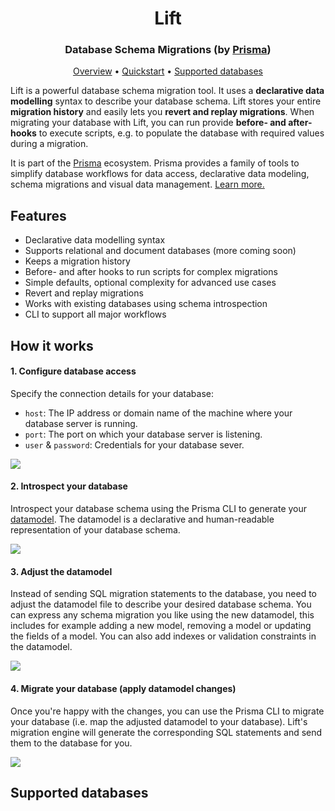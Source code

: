 <p><h1 align="center">Lift</h1></p>
<p><h3 align="center">Database Schema Migrations (by <a href="">Prisma</a>)</h3></p>

<p align="center">
  <a href="#overview">Overview</a> • <a href="#quickstart">Quickstart</a> • <a href="#supported-databases">Supported databases</a> 
</p>


Lift is a powerful database schema migration tool. It uses a **declarative data modelling** syntax to describe your database schema. Lift stores your entire **migration history** and easily lets you **revert and replay migrations**. When migrating your database with Lift, you can run provide **before- and after-hooks** to execute scripts, e.g. to populate the database with required values during a migration.

It is part of the [Prisma]() ecosystem. Prisma provides a family of tools to simplify database workflows for data access, declarative data modeling, schema migrations and visual data management. [Learn more.]()

## Features

- Declarative data modelling syntax
- Supports relational and document databases (more coming soon)
- Keeps a migration history
- Before- and after hooks to run scripts for complex migrations
- Simple defaults, optional complexity for advanced use cases
- Revert and replay migrations
- Works with existing databases using schema introspection
- CLI to support all major workflows

## How it works

#### 1. Configure database access

Specify the connection details for your database:

- `host`: The IP address or domain name of the machine where your database server is running.
- `port`: The port on which your database server is listening.
- `user` & `password`: Credentials for your database sever.

![](https://i.imgur.com/UcN3ENI.png)

#### 2. Introspect your database

Introspect your database schema using the Prisma CLI to generate your [datamodel](). The datamodel is a declarative and human-readable representation of your database schema.

![](https://i.imgur.com/XkRkwdE.png)

#### 3. Adjust the datamodel

Instead of sending SQL migration statements to the database, you need to adjust the datamodel file to describe your desired database schema. You can express any schema migration you like using the new datamodel, this includes for example adding a new model, removing a model or updating the fields of a model. You can also add indexes or validation constraints in the datamodel.

![](https://i.imgur.com/ePrrlHP.png)

#### 4. Migrate your database (apply datamodel changes)

Once you're happy with the changes, you can use the Prisma CLI to migrate your database (i.e. map the adjusted datamodel to your database). Lift's migration engine will generate the corresponding SQL statements and send them to the database for you.

![](https://i.imgur.com/L6a5Vqd.png)

## Supported databases